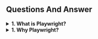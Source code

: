 ## Questions And Answer

<details>
<summary><b>1. What is Playwright?</b></summary>

---

  <p> Playwright is a Node.js library to automatate Chromium, Firefox and WebKit with a single API. Playwright is built to enable cross-browser web testing.</p>
  
  - Playwright by Microsoft did start as a fork of Puppeteer
  - Puppeteer is a node library to automate the chromium browsers with the Javascript API

  __Capabilities:__

  - It span multiple pages, domains, and inframes
  - Intercept network activity for stubbing and mocking network requests
  - Emulate mobile devices, geolocation, permissions
  - Native input events for mouse and keyboard
  - Upload & download support
</details>

<details>
<summary><b>1. Why Playwright?</b></summary>

---

  <p>Playwright enables fast, reliable and capable automation across all modern browsers</p>

  __Support for all browsers__
  - Test on Chromium, Firefox and Webkit
  - Test for mobile (device emulation)
  - Headless and headful

  __Fast and reliable execution:__
  - Auto-wait APIs (clicks, types, etc)
  - Timeout-free automation
  - Lean parallelization with browser contexts
  - Lean parallelization with browser contexts
  - Wide variety of selectors (locators) & shadow-dom support
  - Can handle single page application
</details>
